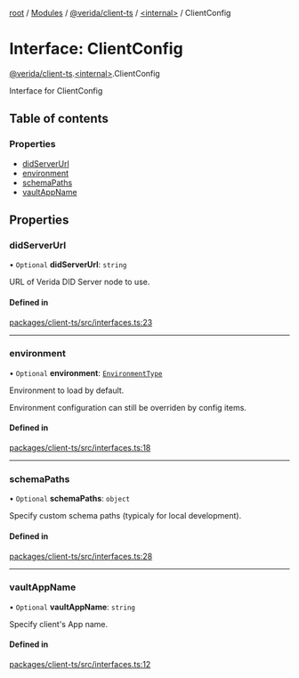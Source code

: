 [root](../README.md) / [Modules](../modules.md) / [@verida/client-ts](../modules/verida_client_ts.md) / [<internal\>](../modules/verida_client_ts._internal_.md) / ClientConfig

# Interface: ClientConfig

[@verida/client-ts](../modules/verida_client_ts.md).[<internal\>](../modules/verida_client_ts._internal_.md).ClientConfig

Interface for ClientConfig

## Table of contents

### Properties

- [didServerUrl](verida_client_ts._internal_.ClientConfig.md#didserverurl)
- [environment](verida_client_ts._internal_.ClientConfig.md#environment)
- [schemaPaths](verida_client_ts._internal_.ClientConfig.md#schemapaths)
- [vaultAppName](verida_client_ts._internal_.ClientConfig.md#vaultappname)

## Properties

### didServerUrl

• `Optional` **didServerUrl**: `string`

URL of Verida DID Server node to use.

#### Defined in

[packages/client-ts/src/interfaces.ts:23](https://github.com/verida/verida-js/blob/039856c/packages/client-ts/src/interfaces.ts#L23)

___

### environment

• `Optional` **environment**: [`EnvironmentType`](../enums/verida_client_ts.EnvironmentType.md)

Environment to load by default.

Environment configuration can still be overriden by config items.

#### Defined in

[packages/client-ts/src/interfaces.ts:18](https://github.com/verida/verida-js/blob/039856c/packages/client-ts/src/interfaces.ts#L18)

___

### schemaPaths

• `Optional` **schemaPaths**: `object`

Specify custom schema paths (typicaly for local development).

#### Defined in

[packages/client-ts/src/interfaces.ts:28](https://github.com/verida/verida-js/blob/039856c/packages/client-ts/src/interfaces.ts#L28)

___

### vaultAppName

• `Optional` **vaultAppName**: `string`

Specify client's App name.

#### Defined in

[packages/client-ts/src/interfaces.ts:12](https://github.com/verida/verida-js/blob/039856c/packages/client-ts/src/interfaces.ts#L12)
